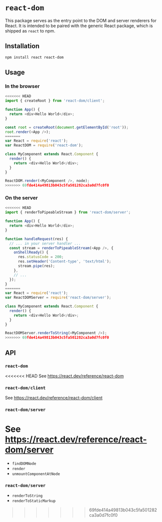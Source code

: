 # `react-dom`

This package serves as the entry point to the DOM and server renderers for React. It is intended to be paired with the generic React package, which is shipped as `react` to npm.

## Installation

```sh
npm install react react-dom
```

## Usage

### In the browser

```js
<<<<<<< HEAD
import { createRoot } from 'react-dom/client';

function App() {
  return <div>Hello World</div>;
}

const root = createRoot(document.getElementById('root'));
root.render(<App />);
=======
var React = require('react');
var ReactDOM = require('react-dom');

class MyComponent extends React.Component {
  render() {
    return <div>Hello World</div>;
  }
}

ReactDOM.render(<MyComponent />, node);
>>>>>>> 69fde414a49813b043c5fa501282ca3a0d7fc0f0
```

### On the server

```js
<<<<<<< HEAD
import { renderToPipeableStream } from 'react-dom/server';

function App() {
  return <div>Hello World</div>;
}

function handleRequest(res) {
  // ... in your server handler ...
  const stream = renderToPipeableStream(<App />, {
    onShellReady() {
      res.statusCode = 200;
      res.setHeader('Content-type', 'text/html');
      stream.pipe(res);
    },
    // ...
  });
}
=======
var React = require('react');
var ReactDOMServer = require('react-dom/server');

class MyComponent extends React.Component {
  render() {
    return <div>Hello World</div>;
  }
}

ReactDOMServer.renderToString(<MyComponent />);
>>>>>>> 69fde414a49813b043c5fa501282ca3a0d7fc0f0
```

## API

### `react-dom`

<<<<<<< HEAD
See https://react.dev/reference/react-dom

### `react-dom/client`

See https://react.dev/reference/react-dom/client

### `react-dom/server`

See https://react.dev/reference/react-dom/server
=======
- `findDOMNode`
- `render`
- `unmountComponentAtNode`

### `react-dom/server`

- `renderToString`
- `renderToStaticMarkup`
>>>>>>> 69fde414a49813b043c5fa501282ca3a0d7fc0f0
